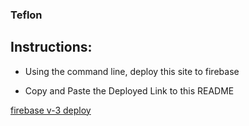 ### Teflon

## Instructions:
- Using the command line, deploy this site to firebase

- Copy and Paste the Deployed Link to this README

[firebase v-3 deploy](https://ee-1-version-3.firebaseapp.com/)
